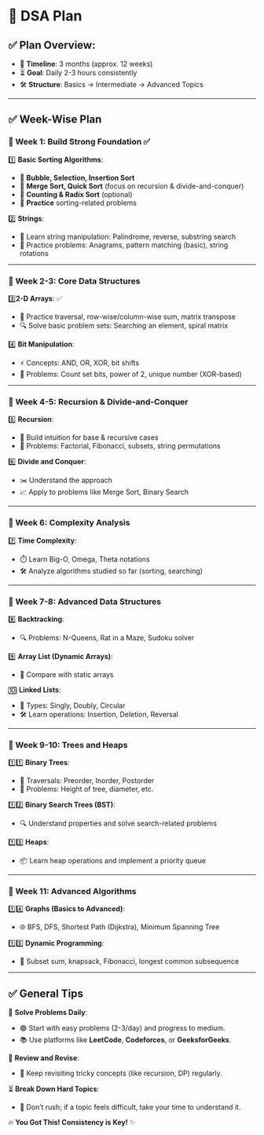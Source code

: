 # 🚀 DSA Plan  

## ✅ Plan Overview:  
- 📅 **Timeline**: 3 months (approx. 12 weeks)  
- ⏳ **Goal**: Daily 2-3 hours consistently  
- 🛠️ **Structure**: Basics → Intermediate → Advanced Topics  

---

## ✅ Week-Wise Plan  

### 🔹 Week 1: Build Strong Foundation  ✅
1️⃣ **Basic Sorting Algorithms**:  
- 🧮 **Bubble, Selection, Insertion Sort**  
- 🔁 **Merge Sort, Quick Sort** (focus on recursion & divide-and-conquer)  
- 🎯 **Counting & Radix Sort** (optional)  
- 📝 **Practice** sorting-related problems

2️⃣ **Strings**:  
- 🔡 Learn string manipulation: Palindrome, reverse, substring search  
- 🧩 Practice problems: Anagrams, pattern matching (basic), string rotations 

---

### 🔹 Week 2-3: Core Data Structures  
3️⃣**2-D Arrays**:  ✅
- 🔄 Practice traversal, row-wise/column-wise sum, matrix transpose  
- 🔍 Solve basic problem sets: Searching an element, spiral matrix  

4️⃣ **Bit Manipulation**:  
- ⚡ Concepts: AND, OR, XOR, bit shifts  
- 🤔 Problems: Count set bits, power of 2, unique number (XOR-based)  

---

### 🔹 Week 4-5: Recursion & Divide-and-Conquer  
5️⃣ **Recursion**:  
- 🔄 Build intuition for base & recursive cases  
- 📝 Problems: Factorial, Fibonacci, subsets, string permutations  

6️⃣ **Divide and Conquer**:  
- ✂️ Understand the approach  
- 📈 Apply to problems like Merge Sort, Binary Search  

---

### 🔹 Week 6: Complexity Analysis  
7️⃣ **Time Complexity**:  
- ⏱️ Learn Big-O, Omega, Theta notations  
- 🛠️ Analyze algorithms studied so far (sorting, searching)  

---

### 🔹 Week 7-8: Advanced Data Structures  
8️⃣ **Backtracking**:  
- 🔍 Problems: N-Queens, Rat in a Maze, Sudoku solver  

9️⃣ **Array List (Dynamic Arrays)**:  
- 🔗 Compare with static arrays  

🔟 **Linked Lists**:  
- 🔄 Types: Singly, Doubly, Circular  
- 🛠️ Learn operations: Insertion, Deletion, Reversal  

---

### 🔹 Week 9-10: Trees and Heaps  
1️⃣1️⃣ **Binary Trees**:  
- 🌲 Traversals: Preorder, Inorder, Postorder  
- 📝 Problems: Height of tree, diameter, etc.  

1️⃣2️⃣ **Binary Search Trees (BST)**:  
- 🔍 Understand properties and solve search-related problems  

1️⃣3️⃣ **Heaps**:  
- 📦 Learn heap operations and implement a priority queue  

---

### 🔹 Week 11: Advanced Algorithms  
1️⃣4️⃣ **Graphs (Basics to Advanced)**:  
- 🌐 BFS, DFS, Shortest Path (Dijkstra), Minimum Spanning Tree  

1️⃣5️⃣ **Dynamic Programming**:  
- 🧮 Subset sum, knapsack, Fibonacci, longest common subsequence  

---

## ✅ General Tips  
🎯 **Solve Problems Daily**:  
- 🟢 Start with easy problems (2-3/day) and progress to medium.  
- 📚 Use platforms like **LeetCode**, **Codeforces**, or **GeeksforGeeks**.  

🔄 **Review and Revise**:  
- 🔁 Keep revisiting tricky concepts (like recursion, DP) regularly.  

⏳ **Break Down Hard Topics**:  
- 🛑 Don’t rush; if a topic feels difficult, take your time to understand it.  

🔥 **You Got This! Consistency is Key!** ✨
